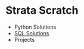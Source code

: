 # Strata Scratch
- Python Solutions
- [SQL Solutions](https://github.com/nareyes/personal_portfolio/tree/main/strata_scratch/sql_solutions)
- Projects
